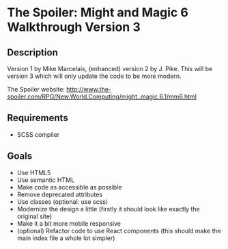 # The Spoiler: Might and Magic 6 Walkthrough Version 3

## Description

Version 1 by Mike Marcelais, (enhanced) version 2 by J. Pike. This will be version 3 which will only update the code to
be more modern.

The Spoiler website: <http://www.the-spoiler.com/RPG/New.World.Computing/might..magic.6.1/mm6.html>

## Requirements

- SCSS compiler

## Goals

- Use HTML5
- Use semantic HTML
- Make code as accessible as possible
- Remove deprecated attributes
- Use classes (optional: use scss)
- Modernize the design a little (firstly it should look like exactly the original site)
- Make it a bit more mobile responsive
- (optional) Refactor code to use React components (this should make the main index file a whole lot simpler)